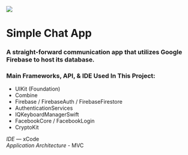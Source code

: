 
![](https://user-images.githubusercontent.com/49104738/70062521-2b1f7580-15b4-11ea-9cef-16d9182b0082.jpg)
# Simple Chat App

### A straight-forward communication app that utilizes Google Firebase to host its database. 

### Main Frameworks, API, & IDE Used In This Project:

* UIKit (Foundation)
* Combine
* Firebase / FirebaseAuth / FirebaseFirestore
* AuthenticationServices
* IQKeyboardManagerSwift
* FacebookCore / FacebookLogin
* CryptoKit

*IDE* — xCode \
*Application Architecture* - MVC

